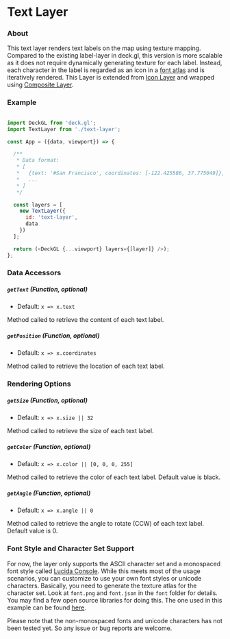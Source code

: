 
# Text Layer

### About

This text layer renders text labels on the map using texture mapping. Compared to the existing label-layer in deck.gl, this version is more scalable as it does not require dynamically generating texture for each label. Instead, each character in the label is regarded as an icon in a [font atlas](./font) and is iteratively rendered.
This Layer is extended from [Icon Layer](/docs/layers/icon-layer.md) and wrapped using [Composite Layer](/docs/api-reference/composite-layer.md).

### Example

```js

import DeckGL from 'deck.gl';
import TextLayer from './text-layer';

const App = ({data, viewport}) => {

  /**
   * Data format:
   * [
   *   {text: '#San Francisco', coordinates: [-122.425586, 37.775049]},
   *   ...
   * ]
   */

  const layers = [
    new TextLayer({
      id: 'text-layer',
      data
    })
  ];

  return (<DeckGL {...viewport} layers={[layer]} />);
};
```

### Data Accessors

##### `getText` (Function, optional)

- Default: `x => x.text`

Method called to retrieve the content of each text label.

##### `getPosition` (Function, optional)

- Default: `x => x.coordinates`

Method called to retrieve the location of each text label.

### Rendering Options

##### `getSize` (Function, optional)

- Default: `x => x.size || 32`

Method called to retrieve the size of each text label.

##### `getColor` (Function, optional)

- Default: `x => x.color || [0, 0, 0, 255]`

Method called to retrieve the color of each text label. Default value is black.

##### `getAngle` (Function, optional)

- Default: `x => x.angle || 0`

Method called to retrieve the angle to rotate (CCW) of each text label. Default value is 0.

### Font Style and Character Set Support
For now, the layer only supports the ASCII character set and a monospaced font style called [Lucida Console](https://en.wikipedia.org/wiki/Lucida#Lucida_Console). While this meets most of the usage scenarios, you can customize to use your own font styles or unicode characters. Basically, you need to generate the texture atlas for the character set. Look at `font.png` and `font.json` in the `font` folder for details. You may find a few open source libraries for doing this. The one used in this example can be found [here](https://github.com/rivulet-zhang/Font-Atlas-Generator).

Please note that the non-monospaced fonts and unicode characters has not been tested yet. So any issue or bug reports are welcome.
